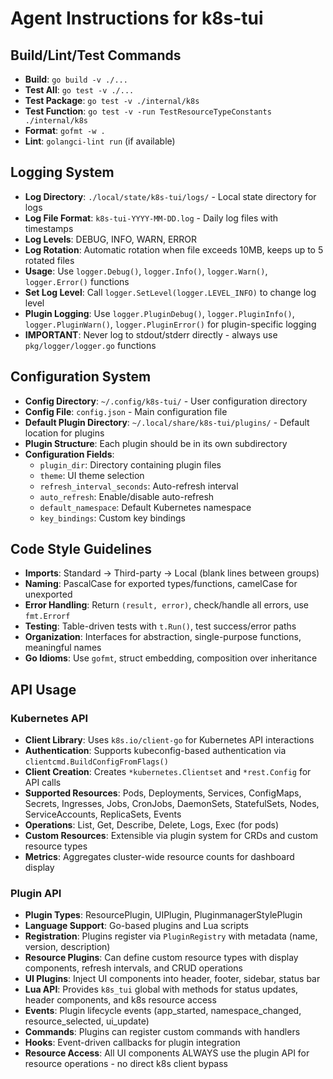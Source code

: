 # Agent Instructions for k8s-tui

## Build/Lint/Test Commands
- **Build**: `go build -v ./...`
- **Test All**: `go test -v ./...`
- **Test Package**: `go test -v ./internal/k8s`
- **Test Function**: `go test -v -run TestResourceTypeConstants ./internal/k8s`
- **Format**: `gofmt -w .`
- **Lint**: `golangci-lint run` (if available)

## Logging System
- **Log Directory**: `./local/state/k8s-tui/logs/` - Local state directory for logs
- **Log File Format**: `k8s-tui-YYYY-MM-DD.log` - Daily log files with timestamps
- **Log Levels**: DEBUG, INFO, WARN, ERROR
- **Log Rotation**: Automatic rotation when file exceeds 10MB, keeps up to 5 rotated files
- **Usage**: Use `logger.Debug()`, `logger.Info()`, `logger.Warn()`, `logger.Error()` functions
- **Set Log Level**: Call `logger.SetLevel(logger.LEVEL_INFO)` to change log level
- **Plugin Logging**: Use `logger.PluginDebug()`, `logger.PluginInfo()`, `logger.PluginWarn()`, `logger.PluginError()` for plugin-specific logging
- **IMPORTANT**: Never log to stdout/stderr directly - always use `pkg/logger/logger.go` functions

## Configuration System
- **Config Directory**: `~/.config/k8s-tui/` - User configuration directory
- **Config File**: `config.json` - Main configuration file
- **Default Plugin Directory**: `~/.local/share/k8s-tui/plugins/` - Default location for plugins
- **Plugin Structure**: Each plugin should be in its own subdirectory
- **Configuration Fields**:
  - `plugin_dir`: Directory containing plugin files
  - `theme`: UI theme selection
  - `refresh_interval_seconds`: Auto-refresh interval
  - `auto_refresh`: Enable/disable auto-refresh
  - `default_namespace`: Default Kubernetes namespace
  - `key_bindings`: Custom key bindings

## Code Style Guidelines
- **Imports**: Standard → Third-party → Local (blank lines between groups)
- **Naming**: PascalCase for exported types/functions, camelCase for unexported
- **Error Handling**: Return `(result, error)`, check/handle all errors, use `fmt.Errorf`
- **Testing**: Table-driven tests with `t.Run()`, test success/error paths
- **Organization**: Interfaces for abstraction, single-purpose functions, meaningful names
- **Go Idioms**: Use `gofmt`, struct embedding, composition over inheritance

## API Usage

### Kubernetes API
- **Client Library**: Uses `k8s.io/client-go` for Kubernetes API interactions
- **Authentication**: Supports kubeconfig-based authentication via `clientcmd.BuildConfigFromFlags()`
- **Client Creation**: Creates `*kubernetes.Clientset` and `*rest.Config` for API calls
- **Supported Resources**: Pods, Deployments, Services, ConfigMaps, Secrets, Ingresses, Jobs, CronJobs, DaemonSets, StatefulSets, Nodes, ServiceAccounts, ReplicaSets, Events
- **Operations**: List, Get, Describe, Delete, Logs, Exec (for pods)
- **Custom Resources**: Extensible via plugin system for CRDs and custom resource types
- **Metrics**: Aggregates cluster-wide resource counts for dashboard display

### Plugin API
- **Plugin Types**: ResourcePlugin, UIPlugin, PluginmanagerStylePlugin
- **Language Support**: Go-based plugins and Lua scripts
- **Registration**: Plugins register via `PluginRegistry` with metadata (name, version, description)
- **Resource Plugins**: Can define custom resource types with display components, refresh intervals, and CRUD operations
- **UI Plugins**: Inject UI components into header, footer, sidebar, status bar
- **Lua API**: Provides `k8s_tui` global with methods for status updates, header components, and k8s resource access
- **Events**: Plugin lifecycle events (app_started, namespace_changed, resource_selected, ui_update)
- **Commands**: Plugins can register custom commands with handlers
- **Hooks**: Event-driven callbacks for plugin integration
- **Resource Access**: All UI components ALWAYS use the plugin API for resource operations - no direct k8s client bypass